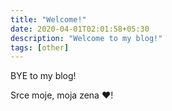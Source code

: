 ```yaml
---
title: "Welcome!"
date: 2020-04-01T02:01:58+05:30
description: "Welcome to my blog!"
tags: [other]
---
```


BYE to my blog!

Srce moje, moja zena :heart:!